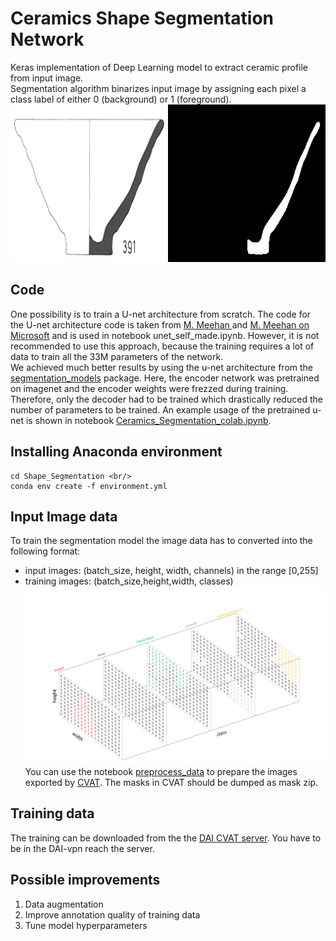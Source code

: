 # Ceramics Shape Segmentation Network

Keras implementation of Deep Learning model to extract ceramic profile from input image. <br/>
Segmentation algorithm binarizes input image by assigning each pixel a class label of either 0 (background) or 1 (foreground).
![alt-text-1](imgs/segmentation.png "title-1") 

## Code
One possibility is to train a U-net architecture from scratch. The code for the U-net architecture code is taken from [M. Meehan ](https://gist.github.com/margaretmeehan/f6831e5f5b071ba96eabb3dd91f38bec) and
[M. Meehan on Microsoft](https://devblogs.microsoft.com/cse/2018/07/18/semantic-segmentation-small-data-using-keras-azure-deep-learning-virtual-machine/) and is used in notebook unet_self_made.ipynb. However, it is not recommended to use this approach, because the training requires a lot of data to train all the 33M parameters of the network. <br/>
We achieved much better results by using the u-net architecture from the [segmentation_models](https://github.com/qubvel/segmentation_models) package. Here, the encoder network was pretrained on imagenet and the encoder weights were frezzed during training. Therefore, only the decoder had to be trained which drastically reduced the number of parameters to be trained. An example usage of the pretrained u-net is shown in notebook [Ceramics_Segmentation_colab.ipynb](Ceramics_Segmentation_colab.ipynb).


## Installing Anaconda environment
```
cd Shape_Segmentation <br/>
conda env create -f environment.yml
```

## Input Image data 
To train the segmentation model the image data has to converted into the following format:<br/>
- input images: (batch_size, height, width, channels) in the range [0,255] <br/>
- training images: (batch_size,height,width, classes) <br/> 
![alt-text-1](imgs/train_out.png "Example shape of training image")
You can use the notebook [preprocess_data](preprocess_data.ipynb) to prepare the images exported by [CVAT](https://github.com/opencv/cvat). The masks in CVAT should be dumped as mask zip.

## Training data
The training can be downloaded from the the [DAI CVAT server](http://cvat.dainst.de/). You have to be in the DAI-vpn reach the server.

## Possible improvements
1. Data augmentation
2. Improve annotation quality of training data
3. Tune model hyperparameters